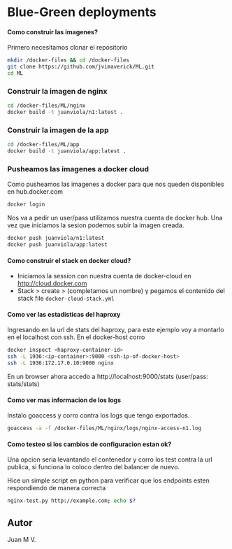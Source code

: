 # Blue-Green deployments 

#### Como construir las imagenes?
Primero necesitamos clonar el repositorio
```sh 
mkdir /docker-files && cd /docker-files
git clone https://github.com/jvimaverick/ML.git
cd ML
```

### Construir la imagen de nginx
```sh
cd /docker-files/ML/nginx
docker build -t juanviola/n1:latest .
```
### Construir la imagen de la app
```sh
cd /docker-files/ML/app
docker build -t juanviola/app:latest .
```

### Pusheamos las imagenes a docker cloud
Como pusheamos las imagenes a docker para que nos queden disponibles en hub.docker.com
```sh
docker login
```
Nos va a pedir un user/pass utilizamos nuestra cuenta de docker hub. Una vez que iniciamos la sesion podemos subir la imagen creada.

```sh
docker push juanviola/n1:latest
docker push juanviola/app:latest
```
#### Como construir el stack en docker cloud?
- Iniciamos la session con nuestra cuenta de docker-cloud en http://cloud.docker.com
- Stack > create > (completamos un nombre) y pegamos el contenido del stack file `docker-cloud-stack.yml`

#### Como ver las estadisticas del haproxy
Ingresando en la url de stats del haproxy, para este ejemplo voy a montarlo en el localhost con ssh. En el docker-host corro 
```sh
docker inspect <haproxy-container-id>
ssh -L 1936:<ip-container>:9000 <ssh-ip-of-docker-host>
ssh -L 1936:172.17.0.10:9000 nginx
````
En un browser ahora accedo a http://localhost:9000/stats (user/pass: stats/stats)

#### Como ver mas informacion de los logs
Instalo goaccess y corro contra los logs que tengo exportados.
```sh
goaccess -a -f /docker-files/ML/nginx/logs/nginx-access-n1.log
```
#### Como testeo si los cambios de configuracion estan ok?
Una opcion seria levantando el contenedor y corro los test contra la url publica, si funciona lo coloco dentro del balancer de nuevo.

Hice un simple script en python para verificar que los endpoints esten respondiendo de manera correcta
```sh
nginx-test.py http://example.com; echo $?
```


Autor
----
Juan M V.

